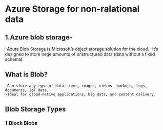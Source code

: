 # Azure Storage for non-ralational data
## 1.Azure blob storage-
  -Azure Blob Storage is Microsoft’s object storage solution for the cloud.
  -It’s designed to store large amounts of unstructured data (data without a fixed schema).
  ## What is Blob?
    -Can store any type of data: text, images, videos, backups, logs, documents, IoT data.
    -Ideal for cloud-native applications, big data, and content delivery.
  
  ## Blob Storage Types
  ### 1.Block Blobs
  






